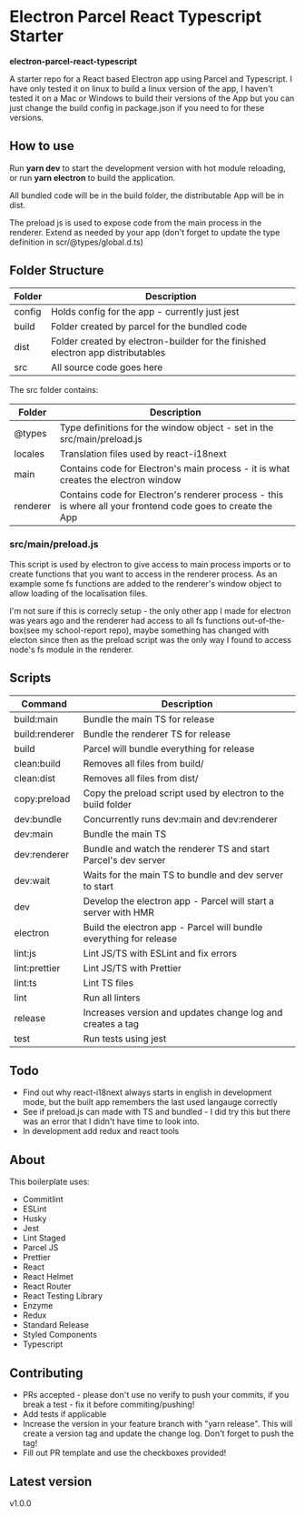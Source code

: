 # Electron Parcel React Typescript Starter

**electron-parcel-react-typescript**

A starter repo for a React based Electron app using Parcel and Typescript. I have only tested it on linux to build a linux version of the app, I haven't tested it on a Mac or Windows to build their versions of the App but you can just change the build config in package.json if you need to for these versions.

## How to use

Run **yarn dev** to start the development version with hot module reloading, or run **yarn electron** to build the application.

All bundled code will be in the build folder, the distributable App will be in dist.

The preload js is used to expose code from the main process in the renderer. Extend as needed by your app (don't forget to update the type definition in scr/@types/global.d.ts)

## Folder Structure

| Folder | Description                                                                     |
| ------ | ------------------------------------------------------------------------------- |
| config | Holds config for the app - currently just jest                                  |
| build  | Folder created by parcel for the bundled code                                   |
| dist   | Folder created by electron-builder for the finished electron app distributables |
| src    | All source code goes here                                                       |

The src folder contains:

| Folder   | Description                                                                                                 |
| -------- | ----------------------------------------------------------------------------------------------------------- |
| @types   | Type definitions for the window object - set in the src/main/preload.js                                     |
| locales  | Translation files used by react-i18next                                                                     |
| main     | Contains code for Electron's main process - it is what creates the electron window                          |
| renderer | Contains code for Electron's renderer process - this is where all your frontend code goes to create the App |

### src/main/preload.js

This script is used by electron to give access to main process imports or to create functions that you want to access in the renderer process. As an example some fs functions are added to the renderer's window object to allow loading of the localisation files.

I'm not sure if this is correcly setup - the only other app I made for electron was years ago and the renderer had access to all fs functions out-of-the-box(see my school-report repo), maybe something has changed with electon since then as the preload script was the only way I found to access node's fs module in the renderer.

## Scripts

| Command        | Description                                                        |
| -------------- | ------------------------------------------------------------------ |
| build:main     | Bundle the main TS for release                                     |
| build:renderer | Bundle the renderer TS for release                                 |
| build          | Parcel will bundle everything for release                          |
| clean:build    | Removes all files from build/                                      |
| clean:dist     | Removes all files from dist/                                       |
| copy:preload   | Copy the preload script used by electron to the build folder       |
| dev:bundle     | Concurrently runs dev:main and dev:renderer                        |
| dev:main       | Bundle the main TS                                                 |
| dev:renderer   | Bundle and watch the renderer TS and start Parcel's dev server     |
| dev:wait       | Waits for the main TS to bundle and dev server to start            |
| dev            | Develop the electron app - Parcel will start a server with HMR     |
| electron       | Build the electron app - Parcel will bundle everything for release |
| lint:js        | Lint JS/TS with ESLint and fix errors                              |
| lint:prettier  | Lint JS/TS with Prettier                                           |
| lint:ts        | Lint TS files                                                      |
| lint           | Run all linters                                                    |
| release        | Increases version and updates change log and creates a tag         |
| test           | Run tests using jest                                               |

## Todo

- Find out why react-i18next always starts in english in development mode, but the built app remembers the last used langauge correctly
- See if preload.js can made with TS and bundled - I did try this but there was an error that I didn't have time to look into.
- In development add redux and react tools

## About

This boilerplate uses:

- Commitlint
- ESLint
- Husky
- Jest
- Lint Staged
- Parcel JS
- Prettier
- React
- React Helmet
- React Router
- React Testing Library
- Enzyme
- Redux
- Standard Release
- Styled Components
- Typescript

## Contributing

- PRs accepted - please don't use no verify to push your commits, if you break a test - fix it before commiting/pushing!
- Add tests if applicable
- Increase the version in your feature branch with "yarn release". This will create a version tag and update the change log. Don't forget to push the tag!
- Fill out PR template and use the checkboxes provided!

## Latest version

v1.0.0
